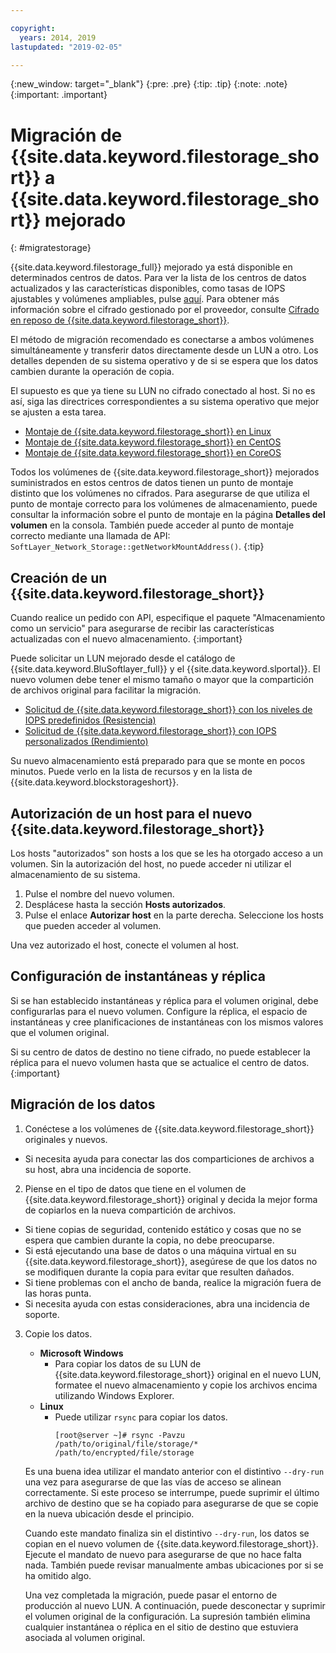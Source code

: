 ```yaml
---

copyright:
  years: 2014, 2019
lastupdated: "2019-02-05"

---
```

{:new_window: target="_blank"}
{:pre: .pre}
{:tip: .tip}
{:note: .note}
{:important: .important}

# Migración de {{site.data.keyword.filestorage_short}} a {{site.data.keyword.filestorage_short}} mejorado
{: #migratestorage}

{{site.data.keyword.filestorage_full}} mejorado ya está disponible en determinados centros de datos. Para ver la lista de los centros de datos actualizados y las características disponibles, como tasas de IOPS ajustables y volúmenes ampliables, pulse [aquí](/docs/infrastructure/FileStorage?topic=FileStorage-news). Para obtener más información sobre el cifrado gestionado por el proveedor, consulte [Cifrado en reposo de {{site.data.keyword.filestorage_short}}](/docs/infrastructure/FileStorage?topic=FileStorage-encryption).

El método de migración recomendado es conectarse a ambos volúmenes simultáneamente y transferir datos directamente desde un LUN a otro. Los detalles dependen de su sistema operativo y de si se espera que los datos cambien durante la operación de copia.

El supuesto es que ya tiene su LUN no cifrado conectado al host. Si no es así, siga las directrices correspondientes a su sistema operativo que mejor se ajusten a esta tarea.

- [Montaje de {{site.data.keyword.filestorage_short}} en Linux](/docs/infrastructure/FileStorage?topic=FileStorage-mountingLinux)
- [Montaje de {{site.data.keyword.filestorage_short}} en CentOS](/docs/infrastructure/FileStorage?topic=FileStorage-mountingCentOS)
- [Montaje de {{site.data.keyword.filestorage_short}} en CoreOS](/docs/infrastructure/FileStorage?topic=FileStorage-mountingCoreOS)

Todos los volúmenes de {{site.data.keyword.filestorage_short}} mejorados suministrados en estos centros de datos tienen un punto de montaje distinto que los volúmenes no cifrados. Para asegurarse de que utiliza el punto de montaje correcto para los volúmenes de almacenamiento, puede consultar la información sobre el punto de montaje en la página **Detalles del volumen** en la consola. También puede acceder al punto de montaje correcto mediante una llamada de API: `SoftLayer_Network_Storage::getNetworkMountAddress()`.
{:tip}


## Creación de un {{site.data.keyword.filestorage_short}}

Cuando realice un pedido con API, especifique el paquete "Almacenamiento como un servicio" para asegurarse de recibir las características actualizadas con el nuevo almacenamiento.
{:important}

Puede solicitar un LUN mejorado desde el catálogo de {{site.data.keyword.BluSoftlayer_full}} y el {{site.data.keyword.slportal}}. El nuevo volumen debe tener el mismo tamaño o mayor que la compartición de archivos original para facilitar la migración.

- [Solicitud de {{site.data.keyword.filestorage_short}} con los niveles de IOPS predefinidos (Resistencia)](/docs/infrastructure/FileStorage?topic=FileStorage-orderingConsole#endurance)
- [Solicitud de {{site.data.keyword.filestorage_short}} con IOPS personalizados (Rendimiento)](/docs/infrastructure/FileStorage?topic=FileStorage-orderingConsole#performance)

Su nuevo almacenamiento está preparado para que se monte en pocos minutos. Puede verlo en la lista de recursos y en la lista de {{site.data.keyword.blockstorageshort}}.


## Autorización de un host para el nuevo {{site.data.keyword.filestorage_short}}

Los hosts "autorizados" son hosts a los que se les ha otorgado acceso a un volumen. Sin la autorización del host, no puede acceder ni utilizar el almacenamiento de su sistema.

1. Pulse el nombre del nuevo volumen.
2. Desplácese hasta la sección **Hosts autorizados**.
3. Pulse el enlace **Autorizar host** en la parte derecha. Seleccione los hosts que pueden acceder al volumen.

Una vez autorizado el host, conecte el volumen al host.


## Configuración de instantáneas y réplica

Si se han establecido instantáneas y réplica para el volumen original, debe configurarlas para el nuevo volumen. Configure la réplica, el espacio de instantáneas y cree planificaciones de instantáneas con los mismos valores que el volumen original.

Si su centro de datos de destino no tiene cifrado, no puede establecer la réplica para el nuevo volumen hasta que se actualice el centro de datos.
{:important}


## Migración de los datos

1. Conéctese a los volúmenes de {{site.data.keyword.filestorage_short}} originales y nuevos.
  - Si necesita ayuda para conectar las dos comparticiones de archivos a su host, abra una incidencia de soporte.

2. Piense en el tipo de datos que tiene en el volumen de {{site.data.keyword.filestorage_short}} original y decida la mejor forma de copiarlos en la nueva compartición de archivos.
  - Si tiene copias de seguridad, contenido estático y cosas que no se espera que cambien durante la copia, no debe preocuparse.
  - Si está ejecutando una base de datos o una máquina virtual en su {{site.data.keyword.filestorage_short}}, asegúrese de que los datos no se modifiquen durante la copia para evitar que resulten dañados.
  - Si tiene problemas con el ancho de banda, realice la migración fuera de las horas punta.
  - Si necesita ayuda con estas consideraciones, abra una incidencia de soporte.

3. Copie los datos.
   - **Microsoft
Windows**
     - Para copiar los datos de su LUN de {{site.data.keyword.filestorage_short}} original en el nuevo LUN, formatee el nuevo almacenamiento y copie los archivos encima utilizando Windows Explorer.
   - **Linux**
     - Puede utilizar `rsync` para copiar los datos.
       ```
       [root@server ~]# rsync -Pavzu /path/to/original/file/storage/* /path/to/encrypted/file/storage
       ```

   Es una buena idea utilizar el mandato anterior con el distintivo `--dry-run` una vez para asegurarse de que las vías de acceso se alinean correctamente. Si este proceso se interrumpe, puede suprimir el último archivo de destino que se ha copiado para asegurarse de que se copie en la nueva ubicación desde el principio.

   Cuando este mandato finaliza sin el distintivo `--dry-run`, los datos se copian en el nuevo volumen de {{site.data.keyword.filestorage_short}}. Ejecute el mandato de nuevo para asegurarse de que no hace falta nada. También puede revisar manualmente ambas ubicaciones por si se ha omitido algo.

   Una vez completada la migración, puede pasar el entorno de producción al nuevo LUN. A continuación, puede desconectar y suprimir el volumen original de la configuración. La supresión también elimina cualquier instantánea o réplica en el sitio de destino que estuviera asociada al volumen original.
